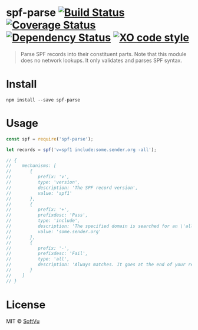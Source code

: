 # spf-parse [![Build Status](https://travis-ci.org/softvu/spf-parse.svg?branch=master)](https://travis-ci.org/softvu/spf-parse) [![Coverage Status](https://coveralls.io/repos/github/softvu/spf-parse/badge.svg?branch=master&foo=bar)](https://coveralls.io/github/softvu/spf-parse?branch=master) [![Dependency Status](https://dependencyci.com/github/softvu/spf-parse/badge)](https://dependencyci.com/github/softvu/spf-parse) [![XO code style](https://img.shields.io/badge/code_style-XO-5ed9c7.svg)](https://github.com/sindresorhus/xo)
> Parse SPF records into their constituent parts. Note that this module does no
> network lookups. It only validates and parses SPF syntax.

# Install

    npm install --save spf-parse

# Usage

```javascript
const spf = require('spf-parse');

let records = spf('v=spf1 include:some.sender.org -all');

// {
//    mechanisms: [
//       {
//          prefix: 'v',
//          type: 'version',
//          description: 'The SPF record version',
//          value: 'spf1'
//       },
//       {
//          prefix: '+',
//          prefixdesc: 'Pass',
//          type: 'include',
//          description: 'The specified domain is searched for an \'allow\'',
//          value: 'some.sender.org'
//       },
//       {
//          prefix: '-',
//          prefixdesc: 'Fail',
//          type: 'all',
//          description: 'Always matches. It goes at the end of your record'
//       }
//    ]
// }
```

# License

MIT © [SoftVu](https://softvu.com)
